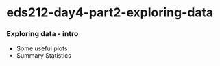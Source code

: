 # eds212-day4-part2-exploring-data

### Exploring data - intro

- Some useful plots
- Summary Statistics
